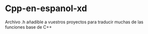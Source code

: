 # Cpp-en-espanol-xd
 Archivo .h añadible a vuestros proyectos para traducir muchas de las funciones base de C++

